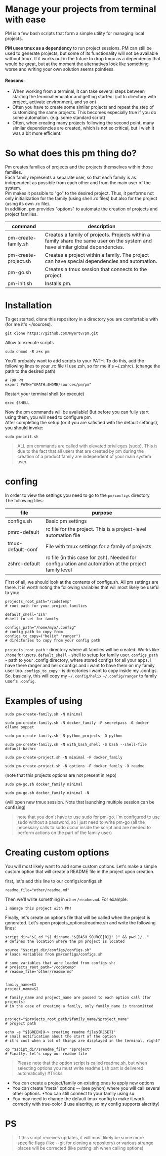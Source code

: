 # Manage your projects from terminal with ease
PM is a few bash scripts that form a simple utility for managing local projects.

**PM uses tmux as a dependency** to run project sessions. PM can still be used to generate projects, but some of its functionality will not be available without tmux. If it works out in the future to drop tmux as a dependency that would be great, but at the moment the alternatives look like something worse and writing your own solution seems pointless.


#### Reasons:
* When working from a terminal, it can take several steps between starting the terminal emulator and getting started. (cd to directory with project, activate environment, and so on)
* Often you have to create some similar projects and repeat the step of customizing the same projects. This becomes especially true if you do some automation. (e.g. some standard script)
* Often, when creating many projects following the second point, many similar dependencies are created, which is not so critical, but I wish it was a bit more efficient.

# So what does this pm thing do?
Pm creates families of projects and the projects themselves within those families. <br>
Each family represents a separate user, so that each family is as independent as possible from each other and from the main user of the system. <br>
Pm makes it possible to "go" to the desired project. Thus, it performs not only initialization for the family (using shell .rc files) but also for the project (using its own .rc file). <br>
In addition, pm provides "options" to automate the creation of projects and project families. <br>

| command | description |
| ------- | ----------- |
| pm-create-family.sh | Creates a family of projects. Projects within a family share the same user on the system and have similar global dependencies. |
| pm-create-project.sh | Creates a project within a family. The project can have special dependencies and automation. |
| pm-go.sh | Creates a tmux session that connects to the project. |
| pm-init.sh | Installs pm. |


# Installation


To get started, clone this repository in a directory you are comfortable with (for me it's ~/sources).

```
git clone https://github.com/Myortv/pm.git
```

Allow to execute scripts

```
sudo chmod -R a+x pm
```

You'll probably want to add scripts to your PATH. To do this, add the following lines to your .rc file (I use zsh, so for me it's ~/.zshrc).
(change the path to the desired path)


```
# FOR PM	
export PATH="$PATH:$HOME/sources/pm/pm"
```

Restart your terminal shell (or execute)

```
exec $SHELL
```

Now the pm commands will be available! But before you can fully start using them, you will need to configure pm. <br>
After completing the setup (or if you are satisfied with the default settings), you should invoke:

```
sudo pm-init.sh
```

> ALL pm commands are called with elevated privileges (sudo). This is due to the fact that all users that are created by pm during the creation of a product family are independent of your main system user.

# confing

In order to view the settings you need to go to the `pm/configs` directory <br>
The following files:

| file | purpose |
|---|---|
| configs.sh | Basic pm settings |
| pmrc-default | rc file for the project. This is a project-level automation file |
| tmux-default-conf | File with tmux settings for a family of projects |
| zshrc-default | rc file (in this case for zsh). Needed for configuration and automation at the project family level |

First of all, we should look at the contents of configs.sh. All pm settings are there.
It is worth noting the following variables that will most likely be useful to you:
```
projects_root_path="/codetemp"
# root path for your project families

default_shell='zsh'
#shell to set for family
 
configs_path="/home/myo/.config"
# config path to copy from
configs_to_copy=("helix" "ranger")
# directories to copy from your config path

```
`projects_root_path` - directory where all families will be created. Works like `/home` for users.
`default_shell` - shell to setup for family user.
`configs_path` - path to your .config directory, where stored configs for all your apps. I have there ranger and helix configs and i want to have them on my family user too.
`configs_to_copy` - is directories i want to copy inside my .configs.
So, basically, this will copy my `~/.config/helix` `~/.config/ranger` to family user's `.config`.

# Examples of using

```
sudo pm-create-family.sh -N minimal
```
```
sudo pm-create-family.sh -N docker_family -P secretpass -G docker ollama puppet
```
```
sudo pm-create-family.sh -N python_projects -O python
```
```
sudo pm-create-family.sh -N with_bash_shell -S bash --shell-file default-bashrc
```

```
sudo pm-create-project.sh -N minimal -F docker_family
```
```
sudo pm-create-project.sh -N options -F docker_family -O readme
```
(note that this projects options are not present in repo)

```
sudo pm-go.sh docker_family minimal
```
```
sudo pm-go.sh docker_family minimal -N
```
(will open new tmux session. Note that launching multiple session can be confising)
>note that you don't have to use sudo for pm-go. I'm configured to use sudo without a password, so I just need to write pm-go (all the necessary calls to sudo occur inside the script and are needed to perform actions on the part of the family user)

# Creating custom options

You will most likely want to add some custom options. Let's make a simple custom option that will create a README file in the project upon creation.


first, let's add this line to our configs/configs.sh
```
readme_file="other/readme.md"
```
Then we’ll write something in `other/readme.md`. For example:
```
I manage this project with PM!
```

Finally, let's create an options file that will be called when the project is generated. Let's open projects_options/readme.sh and write the following lines:

```
script_dir="$( cd "$( dirname "${BASH_SOURCE[0]}" )" && pwd )/.."
# defines the location where the pm project is located

source "$script_dir/configs/configs.sh"
# loads variables from pm/configs/configs.sh

# some variables that were loaded from configs.sh:
# projects_root_path="/codetemp"
# readme_file='other/readme.md'


family_name=$1
project_name=$2

# family_name and project_name are passed to each option call (for projects)
# in the case of creating a family, only family_name is transmitted


project="$projects_root_path/$family_name/$project_name"
# project path

echo -e "${GREEN}O-> creating readme file${RESET}"
# small notification about the start of the option
# it's cool when a lot of things are displayed in the terminal, right?

cp "$scipt_dir/$readme_file" "$project"
# Finally, let's copy our readme file
```
> Please note that the option script is called readme.sh, but when selecting options you must write readme (.sh part is delivered automatically)
#Tricks


* You can create a project/family on existing ones to apply new options
* You can create "meta" options -- (see pyhon) where you will call several other options.
*You can still connect to your family using su
* You may need to change the default tmux config to make it work correctly with true-color (I use alacritty, so my config supports alacritty)


# PS
> If this script receives updates, it will most likely be some more specific flags (like --git for cloning a repository) or various strange places will be corrected (like putting .sh when calling options)

